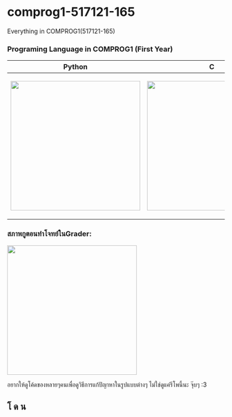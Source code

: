 # comprog1-517121-165
Everything in COMPROG1(517121-165)

### Programing Language in COMPROG1 (First Year)

<table>
    <thead>
        <th align="center">Python</th>
        <th align="center">C</th>
    </thead>
    <tbody>
        <td>
            <p align="center">
                <img src="https://media.tenor.com/8K-11cIclxkAAAAj/unt-unt-yellow-emoji.gif" height=300 width=300 />
            </p>
        </td>
        <td>
            <p align="center">
                <img src="https://media.tenor.com/f752Wkttd_IAAAAj/xd.gif" height=300 width=300 />
            </p>
        </td>
    </tbody>
</table>

### สภาพกูตอนทำโจทย์ในGrader:
<img src="https://media1.tenor.com/m/9oYB53mlI1sAAAAd/spiritualjuju.gif" height=300 width=300 />

 อยากให้ดูโค้ดของหลายๆคนเพื่อดูวิธีการแก้ปัญาหาในรูปแบบต่างๆ ไม่ใช่ดูแค่รีโพนี้นะ จุ๊บๆ :3

## โ ด น
